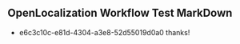 ## OpenLocalization Workflow Test MarkDown
* e6c3c10c-e81d-4304-a3e8-52d55019d0a0 
thanks!<!--HONumber=Feb16_HO4-->

